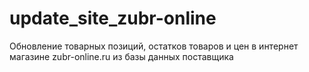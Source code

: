 # update_site_zubr-online
Обновление товарных позиций, остатков товаров и цен в интернет магазине zubr-online.ru из базы данных поставщика
